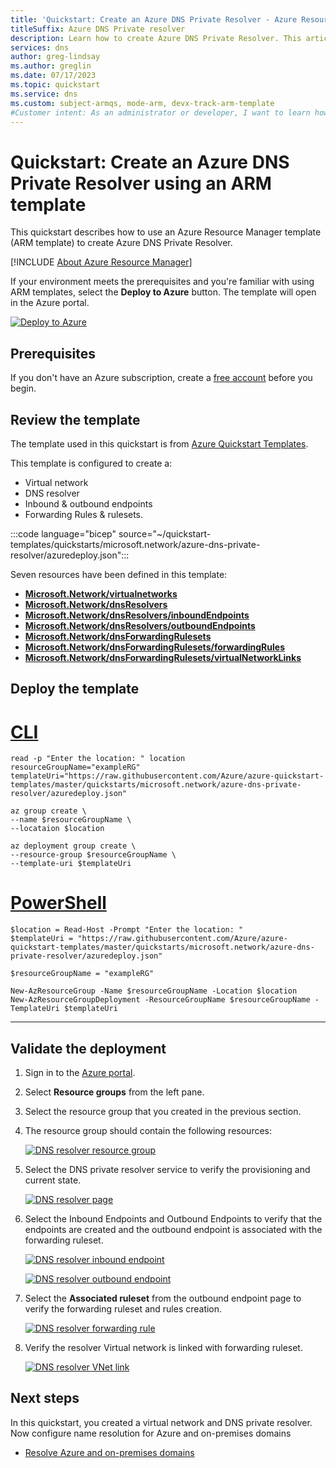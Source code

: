 ```yaml
---
title: 'Quickstart: Create an Azure DNS Private Resolver - Azure Resource Manager template (ARM template)'
titleSuffix: Azure DNS Private resolver
description: Learn how to create Azure DNS Private Resolver. This article is a step-by-step quickstart to create and manage your first Azure DNS Private Resolver using Azure Resource Manager template (ARM template).
services: dns
author: greg-lindsay
ms.author: greglin
ms.date: 07/17/2023
ms.topic: quickstart
ms.service: dns
ms.custom: subject-armqs, mode-arm, devx-track-arm-template
#Customer intent: As an administrator or developer, I want to learn how to create Azure DNS Private Resolver using ARM template so I can use Azure DNS Private Resolver as forwarder..
---
```


# Quickstart: Create an Azure DNS Private Resolver using an ARM template

This quickstart describes how to use an Azure Resource Manager template (ARM template) to create Azure DNS Private Resolver.

[!INCLUDE [About Azure Resource Manager](../../includes/resource-manager-quickstart-introduction.md)]

If your environment meets the prerequisites and you're familiar with using ARM templates, select the **Deploy to Azure** button. The template will open in the Azure portal.

[![Deploy to Azure](../media/template-deployments/deploy-to-azure.svg)](https://portal.azure.com/#create/Microsoft.Template/uri/https%3A%2F%2Fraw.githubusercontent.com%2FAzure%2Fazure-quickstart-templates%2Fmaster%2Fquickstarts%2Fmicrosoft.network%2Fazure-dns-private-resolver%2Fazuredeploy.json)

## Prerequisites

If you don't have an Azure subscription, create a [free account](https://azure.microsoft.com/free/?WT.mc_id=A261C142F) before you begin.

## Review the template

The template used in this quickstart is from [Azure Quickstart Templates](/samples/azure/azure-quickstart-templates/azure-dns-private-resolver/).

This template is configured to create a:

- Virtual network
- DNS resolver
- Inbound & outbound endpoints
- Forwarding Rules & rulesets.

:::code language="bicep" source="~/quickstart-templates/quickstarts/microsoft.network/azure-dns-private-resolver/azuredeploy.json":::

Seven resources have been defined in this template:

- [**Microsoft.Network/virtualnetworks**](/azure/templates/microsoft.network/virtualnetworks)
- [**Microsoft.Network/dnsResolvers**](/azure/templates/microsoft.network/dnsresolvers)
- [**Microsoft.Network/dnsResolvers/inboundEndpoints**](/azure/templates/microsoft.network/dnsresolvers/inboundendpoints)
- [**Microsoft.Network/dnsResolvers/outboundEndpoints**](/azure/templates/microsoft.network/dnsresolvers/outboundendpoints)
- [**Microsoft.Network/dnsForwardingRulesets**](/azure/templates/microsoft.network/dnsforwardingrulesets)
- [**Microsoft.Network/dnsForwardingRulesets/forwardingRules**](/azure/templates/microsoft.network/dnsforwardingrulesets/forwardingrules)
- [**Microsoft.Network/dnsForwardingRulesets/virtualNetworkLinks**](/azure/templates/microsoft.network/dnsforwardingrulesets/virtualnetworklinks)


## Deploy the template

# [CLI](#tab/CLI)

````azurecli-interactive
read -p "Enter the location: " location
resourceGroupName="exampleRG"
templateUri="https://raw.githubusercontent.com/Azure/azure-quickstart-templates/master/quickstarts/microsoft.network/azure-dns-private-resolver/azuredeploy.json"

az group create \
--name $resourceGroupName \
--locataion $location

az deployment group create \
--resource-group $resourceGroupName \
--template-uri $templateUri
````

# [PowerShell](#tab/PowerShell)
````azurepowershell-interactive
$location = Read-Host -Prompt "Enter the location: "
$templateUri = "https://raw.githubusercontent.com/Azure/azure-quickstart-templates/master/quickstarts/microsoft.network/azure-dns-private-resolver/azuredeploy.json"

$resourceGroupName = "exampleRG"

New-AzResourceGroup -Name $resourceGroupName -Location $location
New-AzResourceGroupDeployment -ResourceGroupName $resourceGroupName -TemplateUri $templateUri
````
---

## Validate the deployment

1. Sign in to the [Azure portal](https://portal.azure.com).

1. Select **Resource groups** from the left pane.

1. Select the resource group that you created in the previous section.

1. The resource group should contain the following resources:

    [ ![DNS resolver resource group](./media/dns-resolver-getstarted-template/dns-resolver-resource-group.png)](./media/dns-resolver-getstarted-template/dns-resolver-resource-group.png#lightbox)

1. Select the DNS private resolver service to verify the provisioning and current state.

   [ ![DNS resolver page](./media/dns-resolver-getstarted-template/resolver-page.png)](./media/dns-resolver-getstarted-template/resolver-page.png#lightbox)

1. Select the Inbound Endpoints and Outbound Endpoints to verify that the endpoints are created and the outbound endpoint is associated with the forwarding ruleset.

    [ ![DNS resolver inbound endpoint](./media/dns-resolver-getstarted-template/resolver-inbound-endpoint.png)](./media/dns-resolver-getstarted-template/resolver-inbound-endpoint.png#lightbox)

    [ ![DNS resolver outbound endpoint](./media/dns-resolver-getstarted-template/resolver-outbound-endpoint.png)](./media/dns-resolver-getstarted-template/resolver-outbound-endpoint.png#lightbox)

1. Select the **Associated ruleset** from the outbound endpoint page to verify the forwarding ruleset and rules creation.

    [ ![DNS resolver forwarding rule](./media/dns-resolver-getstarted-template/resolver-forwarding-rule.png)](./media/dns-resolver-getstarted-template/resolver-forwarding-rule.png#lightbox)

1. Verify the resolver Virtual network is linked with forwarding ruleset.

    [ ![DNS resolver VNet link](./media/dns-resolver-getstarted-template/resolver-vnet-link.png)](./media/dns-resolver-getstarted-template/resolver-vnet-link.png#lightbox)

## Next steps

In this quickstart, you created a virtual network and DNS private resolver. Now configure name resolution for Azure and on-premises domains
- [Resolve Azure and on-premises domains](private-resolver-hybrid-dns.md)
